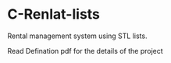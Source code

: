 ﻿# C-Renlat-lists

Rental management system using STL lists.

Read Defination pdf for the details of the project
